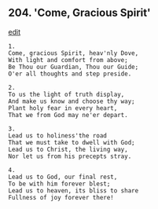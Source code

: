 
## 204.  'Come, Gracious Spirit'
[edit](https://docs.google.com/document/d/1uO_Q0w729xxt8b4N%2D2u7IEaWzu7mWuGJ/edit?mode=html)




    1.
    Come, gracious Spirit, heav'nly Dove, 
    With light and comfort from above; 
    Be Thou our Guardian, Thou our Guide; 
    O'er all thoughts and step preside. 

    2.
    To us the light of truth display, 
    And make us know and choose thy way; 
    Plant holy fear in every heart, 
    That we from God may ne'er depart. 

    3.
    Lead us to holiness'the road 
    That we must take to dwell with God; 
    Lead us to Christ, the living way, 
    Nor let us from his precepts stray. 

    4.
    Lead us to God, our final rest, 
    To be with him forever blest; 
    Lead us to heaven, its bliss to share 
    Fullness of joy forever there!
